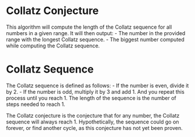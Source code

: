 # Collatz Conjecture
This algorithm will compute the length of the Collatz sequence for all numbers in a given range.
It will then output:
    - The number in the provided range with the longest Collatz sequence.
    - The biggest number computed while computing the Collatz sequence.

# Collatz Sequence
The Collatz sequence is defined as follows:
    - If the number is even, divide it by 2.
    - If the number is odd, multiply it by 3 and add 1.
And you repeat this process until you reach 1. The length of the sequence is the number of steps needed to reach 1.

The Collatz conjecture is the conjecture that for any number, the Collatz sequence will always reach 1.
Hypothetically, the sequence could go on forever, or find another cycle, as this conjecture has not yet been proven.